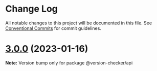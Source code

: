 # Change Log

All notable changes to this project will be documented in this file.
See [Conventional Commits](https://conventionalcommits.org) for commit guidelines.

# [3.0.0](https://github.com/axelrindle/github-version-checker/compare/v3.0.0-rc.3...v3.0.0) (2023-01-16)

**Note:** Version bump only for package @version-checker/api
